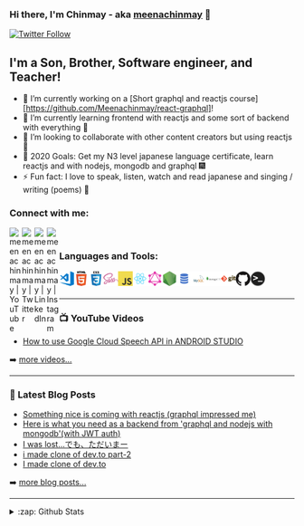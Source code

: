 ### Hi there, I'm Chinmay - aka [meenachinmay][twitter] 👋

[![Twitter Follow](https://img.shields.io/twitter/follow/meenachinmay12?color=1DA1F2&logo=twitter&style=for-the-badge)](https://twitter.com/intent/follow?original_referer=https%3A%2F%2Fgithub.com%2Fmeenachinmay12&screen_name=meenachinmay12)

## I'm a Son, Brother, Software engineer, and Teacher!

- 🔭 I’m currently working on a [Short graphql and reactjs course][https://github.com/Meenachinmay/react-graphql]!
- 🌱 I’m currently learning frontend with reactjs and some sort of backend with everything 🤣
- 👯 I’m looking to collaborate with other content creators but using reactjs 🤖
- 🥅 2020 Goals: Get my N3 level japanese language certificate, learn reactjs and with nodejs, mongodb and graphql 🎆
- ⚡ Fun fact: I love to speak, listen, watch and read japanese and singing / writing (poems) 🎎

### Connect with me:

[<img align="left" alt="meenachinmay | YouTube" width="22px" src="https://cdn.jsdelivr.net/npm/simple-icons@v3/icons/youtube.svg" />][youtube]
[<img align="left" alt="meenachinmay | Twitter" width="22px" src="https://cdn.jsdelivr.net/npm/simple-icons@v3/icons/twitter.svg" />][twitter]
[<img align="left" alt="meenachinmay | LinkedIn" width="22px" src="https://cdn.jsdelivr.net/npm/simple-icons@v3/icons/linkedin.svg" />][linkedin]
[<img align="left" alt="meenachinmay | Instagram" width="22px" src="https://cdn.jsdelivr.net/npm/simple-icons@v3/icons/instagram.svg" />][instagram]

<br />

### Languages and Tools:

[<img align="left" alt="Visual Studio Code" width="26px" src="https://raw.githubusercontent.com/github/explore/80688e429a7d4ef2fca1e82350fe8e3517d3494d/topics/visual-studio-code/visual-studio-code.png" />][webdevplaylist]
[<img align="left" alt="HTML5" width="26px" src="https://raw.githubusercontent.com/github/explore/80688e429a7d4ef2fca1e82350fe8e3517d3494d/topics/html/html.png" />][webdevplaylist]
[<img align="left" alt="CSS3" width="26px" src="https://raw.githubusercontent.com/github/explore/80688e429a7d4ef2fca1e82350fe8e3517d3494d/topics/css/css.png" />][webdevplaylist]
[<img align="left" alt="Sass" width="26px" src="https://raw.githubusercontent.com/github/explore/80688e429a7d4ef2fca1e82350fe8e3517d3494d/topics/sass/sass.png" />][webdevplaylist]
[<img align="left" alt="JavaScript" width="26px" src="https://raw.githubusercontent.com/github/explore/80688e429a7d4ef2fca1e82350fe8e3517d3494d/topics/javascript/javascript.png" />][webdevplaylist]
[<img align="left" alt="React" width="26px" src="https://raw.githubusercontent.com/github/explore/80688e429a7d4ef2fca1e82350fe8e3517d3494d/topics/react/react.png" />][webdevplaylist]
[<img align="left" alt="GraphQL" width="26px" src="https://raw.githubusercontent.com/github/explore/80688e429a7d4ef2fca1e82350fe8e3517d3494d/topics/graphql/graphql.png" />][webdevplaylist]
[<img align="left" alt="Node.js" width="26px" src="https://raw.githubusercontent.com/github/explore/80688e429a7d4ef2fca1e82350fe8e3517d3494d/topics/nodejs/nodejs.png" />][webdevplaylist]
[<img align="left" alt="SQL" width="26px" src="https://raw.githubusercontent.com/github/explore/80688e429a7d4ef2fca1e82350fe8e3517d3494d/topics/sql/sql.png" />][webdevplaylist]
[<img align="left" alt="MySQL" width="26px" src="https://raw.githubusercontent.com/github/explore/80688e429a7d4ef2fca1e82350fe8e3517d3494d/topics/mysql/mysql.png" />][webdevplaylist]
[<img align="left" alt="MongoDB" width="26px" src="https://raw.githubusercontent.com/github/explore/80688e429a7d4ef2fca1e82350fe8e3517d3494d/topics/mongodb/mongodb.png" />][webdevplaylist]
[<img align="left" alt="Git" width="26px" src="https://raw.githubusercontent.com/github/explore/80688e429a7d4ef2fca1e82350fe8e3517d3494d/topics/git/git.png" />][webdevplaylist]
[<img align="left" alt="GitHub" width="26px" src="https://raw.githubusercontent.com/github/explore/78df643247d429f6cc873026c0622819ad797942/topics/github/github.png" />][webdevplaylist]
[<img align="left" alt="Terminal" width="26px" src="https://raw.githubusercontent.com/github/explore/80688e429a7d4ef2fca1e82350fe8e3517d3494d/topics/terminal/terminal.png" />][webdevplaylist]

<br />
<br />

---

### 📺 YouTube Videos

<!-- YOUTUBE:START -->
- [How to use Google Cloud Speech API in ANDROID STUDIO](https://youtu.be/8BWOnoaQ_1M)
<!-- YOUTUBE:END -->

➡️ [more videos...](https://www.youtube.com/channel/UCj940L692xQtU-ngtFIqfNQ/videos?view_as=subscriber)

---

### 📕 Latest Blog Posts

<!-- BLOG-POST-LIST:START -->
- [Something nice is coming with reactjs (graphql impressed me)](https://dev.to/meenachinmay/something-nice-is-coming-with-reactjs-graphql-impressed-me-4p4b)
- [Here is what you need as a backend from 'graphql and nodejs with mongodb'(with JWT auth)](https://dev.to/meenachinmay/here-is-what-you-need-as-a-backend-from-graphql-and-nodejs-with-mongodb-with-jwt-auth-432i)
- [I was lost...でも、ただいまー](https://dev.to/meenachinmay/i-was-lost-52j6)
- [i made clone of dev.to part-2](https://dev.to/meenachinmay/i-made-clone-of-dev-to-part-2-1nhc)
- [I made clone of dev.to](https://dev.to/meenachinmay/i-made-clone-of-dev-to-clo)
<!-- BLOG-POST-LIST:END -->

➡️ [more blog posts...](https://dev.to/meenachinmay)

---

<details>
  <summary>:zap: Github Stats</summary>

  [![Meenachinmay's github stats](https://github-readme-stats.vercel.app/api?username=meenachinmay)](https://github.com/meenachinmay)

</details>

[webdevplaylist]: https://www.youtube.com/channel/UCj940L692xQtU-ngtFIqfNQ?view_as=subscriber
[twitter]: https://twitter.com/meenachinmay12
[youtube]: https://www.youtube.com/channel/UCj940L692xQtU-ngtFIqfNQ?view_as=subscriber
[instagram]: https://www.instagram.com/meenachinmay/
[linkedin]: https://www.linkedin.com/in/chinmay-%E3%83%81%E3%83%B3%E3%83%A1%E3%82%A4-anand-7a3b6394/
